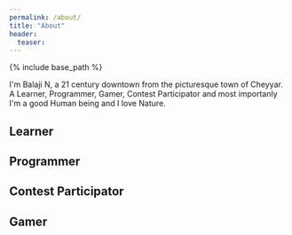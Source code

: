 ```yaml
---
permalink: /about/
title: "About"
header:
  teaser:
---
```


{% include base_path %}

I'm Balaji N, a 21 century downtown from the picturesque town of Cheyyar. A Learner, Programmer, Gamer, Contest Participator and most importanly I'm a good Human being and I love Nature. 

<h2>Learner</h2>

<h2>Programmer</h2>

<h2>Contest Participator</h2>

<h2>Gamer</h2>
